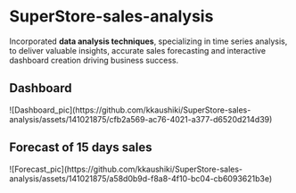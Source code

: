 # SuperStore-sales-analysis
Incorporated **data analysis techniques**, specializing in time series analysis, to deliver valuable insights, accurate sales forecasting and interactive dashboard creation driving business success.
<h2>Dashboard</h2>
![Dashboard_pic](https://github.com/kkaushiki/SuperStore-sales-analysis/assets/141021875/cfb2a569-ac76-4021-a377-d6520d214d39)
<h2>Forecast of 15 days sales</h2>
![Forecast_pic](https://github.com/kkaushiki/SuperStore-sales-analysis/assets/141021875/a58d0b9d-f8a8-4f10-bc04-cb6093621b3e)
